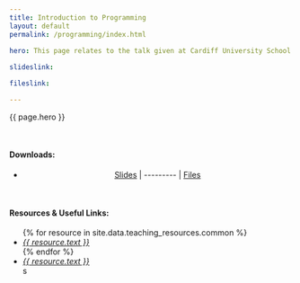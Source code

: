 ```yaml
---
title: Introduction to Programming
layout: default
permalink: /programming/index.html

hero: This page relates to the talk given at Cardiff University School of Mathematics on 15th October 2018. Below are the relevant files for download.
    
slideslink: 

fileslink: 

---
```


<p>{{ page.hero }}</p>
<br/>

<h4>Downloads:</h4>
<ul>
  <li><center><a href="https://docs.google.com/presentation/d/1MGpppVeaM3Ty6U_-uoROU2o-xN79jFMn7vivodPBkj0/export/pdf" class="btn btn-ghost" target="_blank">Slides</a> | --------- | <a href="/assets/intro.ipynb" class="btn btn-ghost" target="_blank">Files</a></center></li>
</ul>
<br/>

<h4>Resources &amp; Useful Links:</h4>
<ul>
  {% for resource in site.data.teaching_resources.common %}
    <li><a href="{{ resource.url }}" target="_blank"><em>{{ resource.text }}</em></a></li>
  {% endfor %}
  <li><a href="{{ resource.url }}" target="_blank"><em>{{ resource.text }}</em></a></li>s
</ul>
<br/>

<br/>
